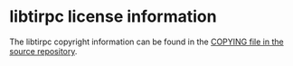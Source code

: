 # libtirpc license information

The libtirpc copyright information can be found in the
[COPYING file in the source repository](https://git.linux-nfs.org/?p=steved/libtirpc.git;a=blob_plain;f=COPYING;hb=HEAD).


